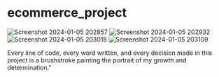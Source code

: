 # ecommerce_project
![Screenshot 2024-01-05 202857](https://github.com/user-attachments/assets/f918b3ad-39bb-4cd7-bf2a-0066e048e4e8)
![Screenshot 2024-01-05 202932](https://github.com/user-attachments/assets/ba1b8f27-34af-4ae1-b210-dba25b3365f2)
![Screenshot 2024-01-05 203018](https://github.com/user-attachments/assets/6744c82f-009d-4541-a1b5-ade270a237be)
![Screenshot 2024-01-05 203109](https://github.com/user-attachments/assets/5576c439-d2da-4965-9dd2-7e8c01d23535)

Every line of code, every word written, and every decision made in this project is a brushstroke painting the portrait of my growth and determination."
